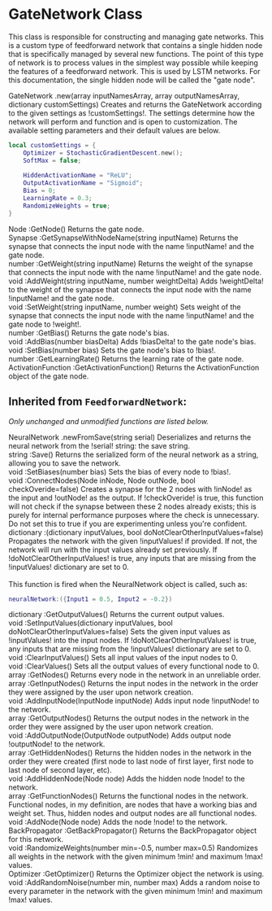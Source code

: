 # **GateNetwork Class**
This class is responsible for constructing and managing gate networks. This is a custom type of feedforward network that contains a single hidden node that is specifically managed by several new functions. The point of this type of network is to process values in the simplest way possible while keeping the features of a feedforward network. This is used by LSTM networks. For this documentation, the single hidden node will be called the "gate node".

<div class=functionDoc>
GateNetwork .new(array inputNamesArray, array outputNamesArray, dictionary customSettings)
Creates and returns the GateNetwork according to the given settings as !customSettings!. The settings determine how the network will perform and function and is open to customization.
The available setting parameters and their default values are below.

```lua
local customSettings = {
    Optimizer = StochasticGradientDescent.new();
    SoftMax = false;
    
    HiddenActivationName = "ReLU";
	OutputActivationName = "Sigmoid";
	Bias = 0;
	LearningRate = 0.3;
	RandomizeWeights = true;
}
```
</div>

<div class=functionDoc>
Node :GetNode()
Returns the gate node.
</div>

<div class=functionDoc>
Synapse :GetSynapseWithNodeName(string inputName)
Returns the synapse that connects the input node with the name !inputName! and the gate node.
</div>

<div class=functionDoc>
number :GetWeight(string inputName)
Returns the weight of the synapse that connects the input node with the name !inputName! and the gate node.
</div>

<div class=functionDoc>
void :AddWeight(string inputName, number weightDelta)
Adds !weightDelta! to the weight of the synapse that connects the input node with the name !inputName! and the gate node.
</div>

<div class=functionDoc>
void :SetWeight(string inputName, number weight)
Sets weight of the synapse that connects the input node with the name !inputName! and the gate node to !weight!.
</div>

<div class=functionDoc>
number :GetBias()
Returns the gate node's bias.
</div>

<div class=functionDoc>
void :AddBias(number biasDelta)
Adds !biasDelta! to the gate node's bias.
</div>

<div class=functionDoc>
void :SetBias(number bias)
Sets the gate node's bias to !bias!.
</div>

<div class=functionDoc>
number :GetLearningRate()
Returns the learning rate of the gate node.
</div>

<div class=functionDoc>
ActivationFunction :GetActivationFunction()
Returns the ActivationFunction object of the gate node.
</div>

## Inherited from <code class=funcName>FeedforwardNetwork</code>:
<i>Only unchanged and unmodified functions are listed below.</i>

<div class=functionDoc>
NeuralNetwork .newFromSave(string serial)
Deserializes and returns the neural network from the !serial! string: the save string.
</div>

<div class=functionDoc>
string :Save()
Returns the serialized form of the neural network as a string, allowing you to save the network.
</div>

<div class=functionDoc>
void :SetBiases(number bias)
Sets the bias of every node to !bias!.
</div>

<div class=functionDoc>
void :ConnectNodes(Node inNode, Node outNode, bool checkOveride=false)
Creates a synapse for the 2 nodes with !inNode! as the input and !outNode! as the output. If !checkOveride! is true, this function will not check if the synapse between these 2 nodes already exists; this is purely for internal performance purposes where the check is unnecessary. Do not set this to true if you are experimenting unless you're confident.
</div>

<div class=functionDoc>
dictionary :(dictionary inputValues, bool doNotClearOtherInputValues=false)
Propagates the network with the given !inputValues! if provided. If not, the network will run with the input values already set previously. If !doNotClearOtherInputValues! is true, any inputs that are missing from the !inputValues! dictionary are set to 0.
<br><br>
This function is fired when the NeuralNetwork object is called, such as:

```lua
neuralNetwork:({Input1 = 0.5, Input2 = -0.2})
```
</div>

<div class=functionDoc>
dictionary :GetOutputValues()
Returns the current output values.
</div>

<div class=functionDoc>
void :SetInputValues(dictionary inputValues, bool doNotClearOtherInputValues=false)
Sets the given input values as !inputValues! into the input nodes. If !doNotClearOtherInputValues! is true, any inputs that are missing from the !inputValues! dictionary are set to 0.
</div>

<div class=functionDoc>
void :ClearInputValues()
Sets all input values of the input nodes to 0.
</div>

<div class=functionDoc>
void :ClearValues()
Sets all the output values of every functional node to 0.
</div>

<div class=functionDoc>
array :GetNodes()
Returns every node in the network in an unreliable order.
</div>

<div class=functionDoc>
array :GetInputNodes()
Returns the input nodes in the network in the order they were assigned by the user upon network creation.
</div>

<div class=functionDoc>
void :AddInputNode(InputNode inputNode)
Adds input node !inputNode! to the network.
</div>

<div class=functionDoc>
array :GetOutputNodes()
Returns the output nodes in the network in the order they were assigned by the user upon network creation.
</div>

<div class=functionDoc>
void :AddOutputNode(OutputNode outputNode)
Adds output node !outputNode! to the network.
</div>

<div class=functionDoc>
array :GetHiddenNodes()
Returns the hidden nodes in the network in the order they were created (first node to last node of first layer, first node to last node of second layer, etc).
</div>

<div class=functionDoc>
void :AddHiddenNode(Node node)
Adds the hidden node !node! to the network.
</div>

<div class=functionDoc>
array :GetFunctionNodes()
Returns the functional nodes in the network. Functional nodes, in my definition, are nodes that have a working bias and weight set. Thus, hidden nodes and output nodes are all functional nodes.
</div>

<div class=functionDoc>
void :AddNode(Node node)
Adds the node !node! to the network.
</div>

<div class=functionDoc>
BackPropagator :GetBackPropagator()
Returns the BackPropagator object for this network.
</div>

<div class=functionDoc>
void :RandomizeWeights(number min=-0.5, number max=0.5)
Randomizes all weights in the network with the given minimum !min! and maximum !max! values.
</div>

<div class=functionDoc>
Optimizer :GetOptimizer()
Returns the Optimizer object the network is using.
</div>

<div class=functionDoc>
void :AddRandomNoise(number min, number max)
Adds a random noise to every parameter in the network with the given minimum !min! and maximum !max! values.
</div>